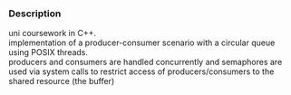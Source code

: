### Description
uni coursework in C++.\
implementation of a producer-consumer scenario with a circular queue using POSIX threads.\
producers and consumers are handled concurrently and semaphores are used via system calls to restrict access of producers/consumers to the shared resource (the buffer)
